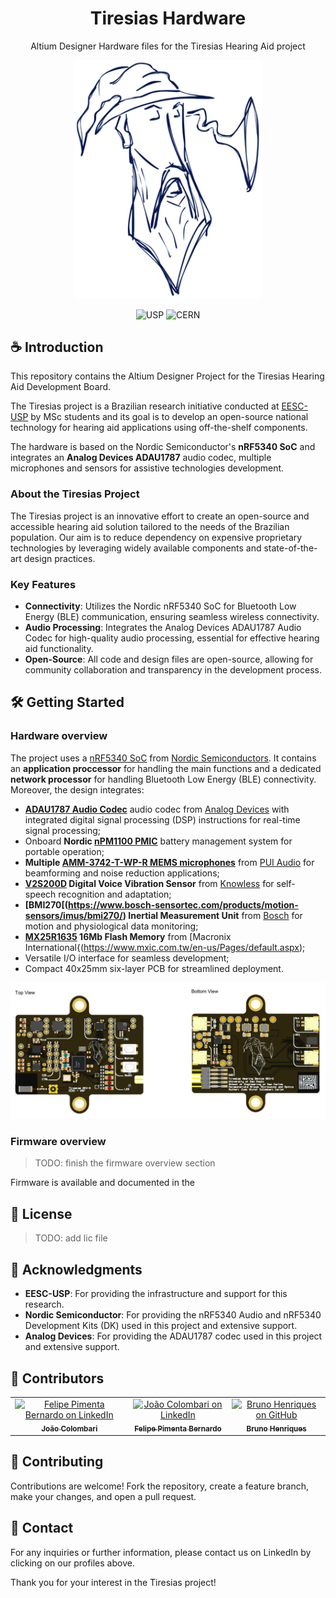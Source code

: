 <div align="center">
  <h1>Tiresias Hardware</h1>
   <p>Altium Designer Hardware files for the Tiresias Hearing Aid project </p>
</div>

<p align="center">
  <img src="tiresias_silk.png" width="300px">
</p>

<div align="center">
  <img src="https://img.shields.io/badge/research-EESC_USP-blue" alt="USP">
  <img src="https://img.shields.io/badge/License-CERN_OHL--S-green" alt="CERN">
  
</div>

## ☕️ Introduction

This repository contains the Altium Designer Project for the Tiresias Hearing Aid Development Board. 

The Tiresias project is a Brazilian research initiative conducted at [EESC-USP](https://www.eesc.usp.br/) by MSc students and its goal is to develop an open-source national technology for hearing aid applications using off-the-shelf components.

The hardware is based on the Nordic Semiconductor's **nRF5340 SoC** and integrates an **Analog Devices ADAU1787** audio codec, multiple microphones and sensors for assistive technologies development.

### About the Tiresias Project

The Tiresias project is an innovative effort to create an open-source and accessible hearing aid solution tailored to the needs of the Brazilian population. Our aim is to reduce dependency on expensive proprietary technologies by leveraging widely available components and state-of-the-art design practices.

### Key Features

- **Connectivity**: Utilizes the Nordic nRF5340 SoC for Bluetooth Low Energy (BLE) communication, ensuring seamless wireless connectivity.
- **Audio Processing**: Integrates the Analog Devices ADAU1787 Audio Codec for high-quality audio processing, essential for effective hearing aid functionality.
- **Open-Source**: All code and design files are open-source, allowing for community collaboration and transparency in the development process.

## 🛠️ Getting Started

### Hardware overview

The project uses a [nRF5340 SoC](https://www.nordicsemi.com/Products/nRF5340) from [Nordic Semiconductors](https://www.nordicsemi.com). It contains an **application proccessor** for handling the main functions and a dedicated **network processor** for handling Bluetooth Low Energy (BLE) connectivity. Moreover, the design integrates:

- **[ADAU1787 Audio Codec](https://www.analog.com/en/products/adau1787.html)**  audio codec from [Analog Devices](https://www.analog.com/en/index.html) with integrated digital signal processing (DSP) instructions for real-time signal processing;
- Onboard **Nordic [nPM1100 PMIC](https://www.nordicsemi.com/Products/nPM1100)** battery management system for portable operation;
-  **Multiple [AMM-3742-T-WP-R MEMS microphones](https://puiaudio.com/product/microphones/amm-3742-t-wp-r)** from [PUI Audio](https://puiaudio.com/) for beamforming and noise reduction applications;
-  **[V2S200D](https://www.mouser.com/datasheet/2/218/v2s200d_user_guide-3179748.pdf) Digital Voice Vibration Sensor** from [Knowless](https://www.knowles.com/) for self-speech recognition and adaptation; 
-  **[BMI270[(https://www.bosch-sensortec.com/products/motion-sensors/imus/bmi270/) Inertial Measurement Unit** from [Bosch](https://www.bosch-sensortec.com/) for motion and physiological data monitoring;
-  **[MX25R1635](https://www.mxic.com.tw/zh-tw/flash-memory-solutions/automotive/Pages/spec.aspx?p=MX25R1635F&m=Automotive&n=PM2744) 16Mb Flash Memory** from [Macronix International{(https://www.mxic.com.tw/en-us/Pages/default.aspx);
- Versatile I/O interface for seamless development;
- Compact 40x25mm six-layer PCB for streamlined deployment.

<p align="center">
  <img src="tiresias_render.PNG" width="1000px">
</p>

### Firmware overview

> TODO: finish the firmware overview section

Firmware is available and documented in the 

## 📝 License

> TODO: add lic file

## 📮 Acknowledgments

- **EESC-USP**: For providing the infrastructure and support for this research.
- **Nordic Semiconductor**: For providing the nRF5340 Audio and nRF5340 Development Kits (DK) used in this project and extensive support.
- **Analog Devices**: For providing the ADAU1787 codec used in this project and extensive support.

## 👥 Contributors

<table>
  <tr>
    <td align="center">
      <a href="https://www.linkedin.com/in/joaocolombari/">
        <img src="https://avatars.githubusercontent.com/u/105496210?v=4" width="100px;" alt="Felipe Pimenta Bernardo on LinkedIn"/><br>
        <sub>
          <b>João Colombari</b>
        </sub>
      </a>
    </td>
    <td align="center">
      <a href="https://www.linkedin.com/in/felipepimentab/">
        <img src="https://avatars.githubusercontent.com/u/80967474?v=4" width="100px;" alt="João Colombari on LinkedIn"/><br>
        <sub>
          <b>Felipe Pimenta Bernardo</b>
        </sub>
      </a>
    </td>
    <td align="center">
      <a href="https://github.com/brunochenriques">
        <img src="https://avatars.githubusercontent.com/u/182001139?v=4" width="100px;" alt="Bruno Henriques on GitHub"/><br>
        <sub>
          <b>Bruno Henriques</b>
        </sub>
      </a>
    </td>
  </tr>
</table>


## 🤝 Contributing

Contributions are welcome! Fork the repository, create a feature branch, make your changes, and open a pull request.

## 📩 Contact

For any inquiries or further information, please contact us on LinkedIn by clicking on our profiles above.

Thank you for your interest in the Tiresias project!

